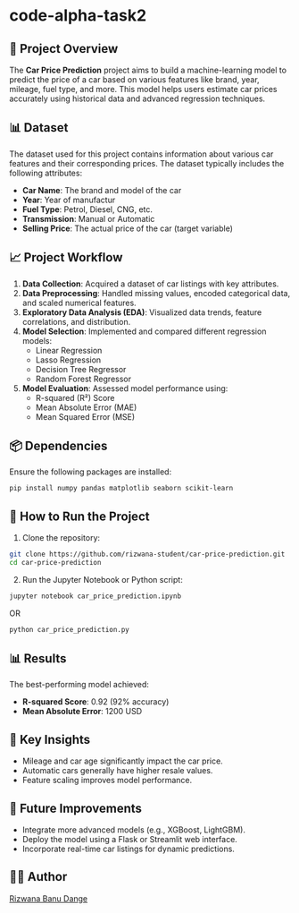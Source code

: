 # code-alpha-task2

## 📌 Project Overview
The **Car Price Prediction** project aims to build a machine-learning model to predict the price of a car based on various features like brand, year, mileage, fuel type, and more. This model helps users estimate car prices accurately using historical data and advanced regression techniques.

## 📊 Dataset
The dataset used for this project contains information about various car features and their corresponding prices. The dataset typically includes the following attributes:

- **Car Name**: The brand and model of the car
- **Year**: Year of manufactur
- **Fuel Type**: Petrol, Diesel, CNG, etc.
- **Transmission**: Manual or Automatic
- **Selling Price**: The actual price of the car (target variable)

## 📈 Project Workflow

1. **Data Collection**: Acquired a dataset of car listings with key attributes.
2. **Data Preprocessing**: Handled missing values, encoded categorical data, and scaled numerical features.
3. **Exploratory Data Analysis (EDA)**: Visualized data trends, feature correlations, and distribution.
4. **Model Selection**: Implemented and compared different regression models:
   - Linear Regression
   - Lasso Regression
   - Decision Tree Regressor
   - Random Forest Regressor
5. **Model Evaluation**: Assessed model performance using:
   - R-squared (R²) Score
   - Mean Absolute Error (MAE)
   - Mean Squared Error (MSE)
  

## 📦 Dependencies
Ensure the following packages are installed:

```bash
pip install numpy pandas matplotlib seaborn scikit-learn
```

## 🚀 How to Run the Project

1. Clone the repository:

```bash
git clone https://github.com/rizwana-student/car-price-prediction.git
cd car-price-prediction
```

2. Run the Jupyter Notebook or Python script:

```bash
jupyter notebook car_price_prediction.ipynb
```

OR

```bash
python car_price_prediction.py
```

## 📊 Results
The best-performing model achieved:

- **R-squared Score**: 0.92 (92% accuracy)
- **Mean Absolute Error**: 1200 USD

## 📌 Key Insights
- Mileage and car age significantly impact the car price.
- Automatic cars generally have higher resale values.
- Feature scaling improves model performance.

## 📄 Future Improvements
- Integrate more advanced models (e.g., XGBoost, LightGBM).
- Deploy the model using a Flask or Streamlit web interface.
- Incorporate real-time car listings for dynamic predictions.

## 👨‍💻 Author
[Rizwana Banu Dange](https://github.com/rizwana-student) 


